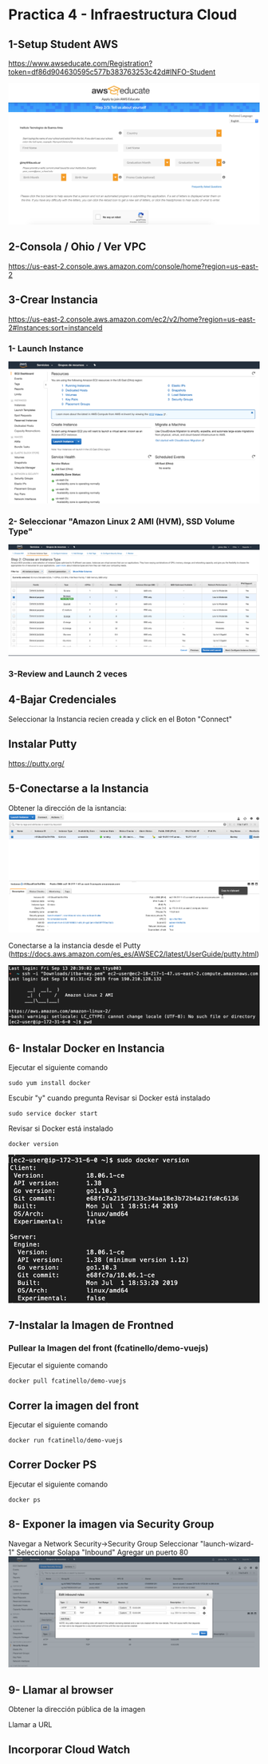 # Practica 4 - Infraestructura Cloud
## 1-Setup Student AWS
https://www.awseducate.com/Registration?token=df86d904630595c577b383763253c42d#INFO-Student

![alt text](Image1.png)
## 2-Consola / Ohio / Ver VPC
https://us-east-2.console.aws.amazon.com/console/home?region=us-east-2
## 3-Crear Instancia
https://us-east-2.console.aws.amazon.com/ec2/v2/home?region=us-east-2#Instances:sort=instanceId

### 1- Launch Instance

![alt text](Image3-1.png)

### 2- Seleccionar "Amazon Linux 2 AMI (HVM), SSD Volume Type"

![alt text](Image3-2.png)

### 3-Review and Launch 2 veces

## 4-Bajar Credenciales
Seleccionar la Instancia recien creada y click en el Boton "Connect"

## Instalar Putty

https://putty.org/

## 5-Conectarse a la Instancia
Obtener la dirección de la isntancia:
![alt text](Image5-1.png)

Conectarse a la instancia desde el Putty (https://docs.aws.amazon.com/es_es/AWSEC2/latest/UserGuide/putty.html)

![alt text](Image5-2.png)

## 6- Instalar Docker en Instancia
Ejecutar el siguiente comando
```
sudo yum install docker
```
Escubir "y" cuando pregunta
Revisar si Docker está instalado
```
sudo service docker start
```
Revisar si Docker está instalado
```
docker version
```
![alt text](Image6.png)
## 7-Instalar la Imagen de Frontned
### Pullear la Imagen del front (fcatinello/demo-vuejs)
Ejecutar el siguiente comando
```
docker pull fcatinello/demo-vuejs
```
## Correr la imagen del front
Ejecutar el siguiente comando
```
docker run fcatinello/demo-vuejs
```
## Correr Docker PS
Ejecutar el siguiente comando
```
docker ps
```
## 8- Exponer la imagen via Security Group
Navegar a Network Security->Security Group
Seleccionar "launch-wizard-1"
Seleccionar Solapa "Inbound"
Agregar un puerto 80
![alt text](Image8.png)

## 9- Llamar al browser
Obtener la dirección pública de la imagen

Llamar a URL
## Incorporar Cloud Watch
